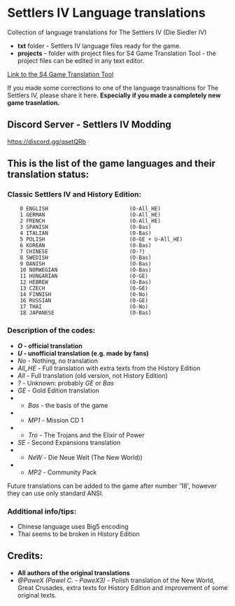 # Settlers IV Language translations
Collection of language translations for The Settlers IV (Die Siedler IV)

- **txt** folder - Settlers IV language files ready for the game.
- **projects** - folder with project files for S4 Game Translation Tool - the project files can be edited in any text editor.

[Link to the S4 Game Translation Tool](https://pawex3.blogspot.com/2019/01/the-settlers-iv-game-translation-tool.html)

If you made some corrections to one of the language trasnaltions for The Settlers IV, please share it here. **Especially if you made a completely new game trasnlation.**

## Discord Server - Settlers IV Modding
https://discord.gg/qsetQRb

## This is the list of the game languages and their translation status:

### Classic Settlers IV and History Edition:

        0 ENGLISH                          (O-All_HE)
        1 GERMAN                           (O-All_HE)
        2 FRENCH                           (O-All_HE)
        3 SPANISH                          (O-Bas)
        4 ITALIAN                          (O-Bas)
        5 POLISH                           (O-GE + U-All_HE)
        6 KOREAN                           (O-Bas)
        7 CHINESE                          (O-?)
        8 SWEDISH                          (O-Bas)
        9 DANISH                           (O-Bas)
        10 NORWEGIAN                       (O-Bas)
        11 HUNGARIAN                       (O-GE)
        12 HEBREW                          (O-Bas)
        13 CZECH                           (O-GE)
        14 FINNISH                         (O-No)
        16 RUSSIAN                         (O-GE)
        17 THAI                            (O-No)
        18 JAPANESE                        (O-Bas)
        
        
### Description of the codes:
- ***O* - official translation**
- ***U* - unofficial translation (e.g. made by fans)**
- *No* - Nothing, no translation
- *All_HE* - Full translation with extra texts from the History Edition
- *All* - Full translation (old version, not History Edition)
- *?* - Unknown: probably *GE* or *Bas*
- *GE* - Gold Edition translation
- - *Bas* - the basis of the game
- - *MP1* - Mission CD 1
- - *Tro* - The Trojans and the Elixir of Power
- *SE* - Second Expansions translation
- - *NeW* -  Die Neue Welt (The New World))
- - *MP2* - Community Pack

Future translations can be added to the game after number '18', however they can use only standard ANSI.

### Additional info/tips:
- Chinese language uses Big5 encoding
- Thai seems to be broken in History Edition

## Credits:
- **All authors of the original translations**
- *@PaweX (Pawel C. - PaweX3)* - Polish translation of the New World, Great Crusades, extra texts for History Edition and improvement of some original texts.

